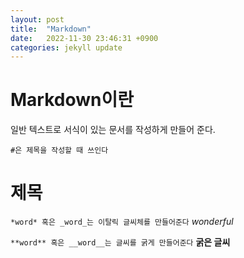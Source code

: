 ```yaml
---
layout: post
title:  "Markdown"
date:   2022-11-30 23:46:31 +0900
categories: jekyll update
---
```

# Markdown이란

일반 텍스트로 서식이 있는 문서를 작성하게 만들어 준다.

`#은 제목을 작성할 때 쓰인다`
# 제목

`*word* 혹은 _word_는 이탈릭 글씨체를 만들어준다`
*wonderful*

`**word** 혹은 __word__는 글씨를 굵게 만들어준다`
**굵은 글씨**
